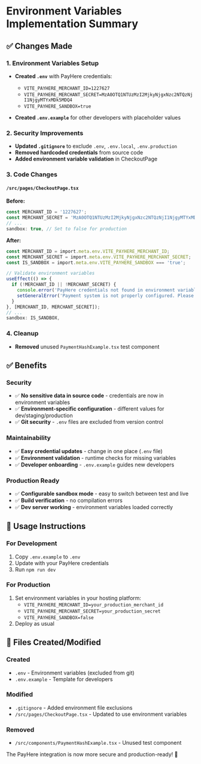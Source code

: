 # Environment Variables Implementation Summary

## ✅ Changes Made

### 1. Environment Variables Setup
- **Created `.env`** with PayHere credentials:
  - `VITE_PAYHERE_MERCHANT_ID=1227627`
  - `VITE_PAYHERE_MERCHANT_SECRET=MzA0OTQ1NTUzMzI2MjkyNjgxNzc2NTQzNjI1NjgyMTYxMDk5MDQ4`
  - `VITE_PAYHERE_SANDBOX=true`

- **Created `.env.example`** for other developers with placeholder values

### 2. Security Improvements
- **Updated `.gitignore`** to exclude `.env`, `.env.local`, `.env.production`
- **Removed hardcoded credentials** from source code
- **Added environment variable validation** in CheckoutPage

### 3. Code Changes

#### `/src/pages/CheckoutPage.tsx`
**Before:**
```typescript
const MERCHANT_ID = '1227627';
const MERCHANT_SECRET = 'MzA0OTQ1NTUzMzI2MjkyNjgxNzc2NTQzNjI1NjgyMTYxMDk5MDQ4';
// ...
sandbox: true, // Set to false for production
```

**After:**
```typescript
const MERCHANT_ID = import.meta.env.VITE_PAYHERE_MERCHANT_ID;
const MERCHANT_SECRET = import.meta.env.VITE_PAYHERE_MERCHANT_SECRET;
const IS_SANDBOX = import.meta.env.VITE_PAYHERE_SANDBOX === 'true';

// Validate environment variables
useEffect(() => {
  if (!MERCHANT_ID || !MERCHANT_SECRET) {
    console.error('PayHere credentials not found in environment variables');
    setGeneralError('Payment system is not properly configured. Please contact support.');
  }
}, [MERCHANT_ID, MERCHANT_SECRET]);
// ...
sandbox: IS_SANDBOX,
```

### 4. Cleanup
- **Removed** unused `PaymentHashExample.tsx` test component

## ✅ Benefits

### Security
- ✅ **No sensitive data in source code** - credentials are now in environment variables
- ✅ **Environment-specific configuration** - different values for dev/staging/production
- ✅ **Git security** - `.env` files are excluded from version control

### Maintainability
- ✅ **Easy credential updates** - change in one place (`.env` file)
- ✅ **Environment validation** - runtime checks for missing variables
- ✅ **Developer onboarding** - `.env.example` guides new developers

### Production Ready
- ✅ **Configurable sandbox mode** - easy to switch between test and live
- ✅ **Build verification** - no compilation errors
- ✅ **Dev server working** - environment variables loaded correctly

## 🔧 Usage Instructions

### For Development
1. Copy `.env.example` to `.env`
2. Update with your PayHere credentials
3. Run `npm run dev`

### For Production
1. Set environment variables in your hosting platform:
   - `VITE_PAYHERE_MERCHANT_ID=your_production_merchant_id`
   - `VITE_PAYHERE_MERCHANT_SECRET=your_production_secret`
   - `VITE_PAYHERE_SANDBOX=false`
2. Deploy as usual

## 📁 Files Created/Modified

### Created
- `.env` - Environment variables (excluded from git)
- `.env.example` - Template for developers

### Modified
- `.gitignore` - Added environment file exclusions
- `/src/pages/CheckoutPage.tsx` - Updated to use environment variables

### Removed
- `/src/components/PaymentHashExample.tsx` - Unused test component

The PayHere integration is now more secure and production-ready! 🚀
